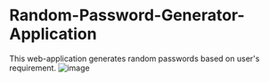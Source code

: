 # Random-Password-Generator-Application
This web-application generates random passwords based on user's requirement.
![image](https://github.com/Sukhpreet7137/Random-Password-Generator-Application/assets/101046716/96351d88-0319-4cd5-88c2-122cff58e8c7)
